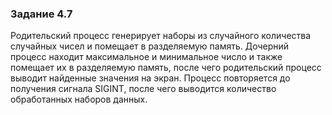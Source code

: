 ### Задание 4.7
Родительский процесс генерирует наборы из случайного количества случайных чисел и помещает в разделяемую память. Дочерний процесс находит максимальное и минимальное число и также помещает их в разделяемую память, после чего родительский процесс выводит найденные значения на экран. Процесс повторяется до получения сигнала SIGINT, после чего выводится количество обработанных наборов данных.
